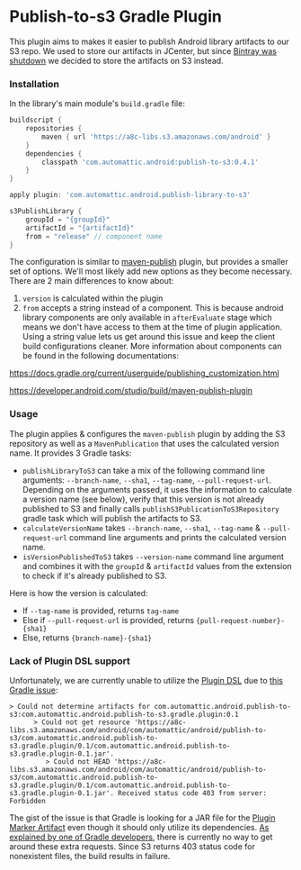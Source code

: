 # Publish-to-s3 Gradle Plugin

This plugin aims to makes it easier to publish Android library artifacts to our S3 repo.
We used to store our artifacts in JCenter, but since [Bintray was shutdown](https://jfrog.com/blog/into-the-sunset-bintray-jcenter-gocenter-and-chartcenter/) we decided to store the artifacts on S3 instead.

### Installation

In the library's main module's `build.gradle` file:

```groovy
buildscript {
    repositories {
        maven { url 'https://a8c-libs.s3.amazonaws.com/android' }
    }
    dependencies {
        classpath 'com.automattic.android:publish-to-s3:0.4.1'
    }
}

apply plugin: 'com.automattic.android.publish-library-to-s3'

s3PublishLibrary {
    groupId = "{groupId}"
    artifactId = "{artifactId}"
    from = "release" // component name
}
```

The configuration is similar to [maven-publish](https://docs.gradle.org/current/userguide/publishing_maven.html#sec:identity_values_in_the_generated_pom) plugin, but provides a smaller set of options. We'll most likely add new options as they become necessary. There are 2 main differences to know about:

1. `version` is calculated within the plugin
2. `from` accepts a string instead of a component. This is because android library components are only available in `afterEvaluate` stage which means we don't have access to them at the time of plugin application. Using a string value lets us get around this issue and keep the client build configurations cleaner. More information about components can be found in the following documentations:

https://docs.gradle.org/current/userguide/publishing_customization.html

https://developer.android.com/studio/build/maven-publish-plugin

### Usage

The plugin applies & configures the `maven-publish` plugin by adding the S3 repository as well as a `MavenPublication` that uses the calculated version name. It provides 3 Gradle tasks:

* `publishLibraryToS3` can take a mix of the following command line arguments: `--branch-name`, `--sha1`, `--tag-name`, `--pull-request-url`. Depending on the arguments passed, it uses the information to calculate a version name (see below), verify that this version is not already published to S3 and finally calls `publishS3PublicationToS3Repository` gradle task which will publish the artifacts to S3.
* `calculateVersionName` takes `--branch-name`, `--sha1`, `--tag-name` & `--pull-request-url` command line arguments and prints the calculated version name.
* `isVersionPublishedToS3` takes  `--version-name` command line argument and combines it with the `groupId` & `artifactId` values from the extension to check if it's already published to S3.

Here is how the version is calculated:

* If `--tag-name` is provided, returns `tag-name`
* Else if `--pull-request-url` is provided, returns `{pull-request-number}-{sha1}`
* Else, returns `{branch-name}-{sha1}`

### Lack of Plugin DSL support

Unfortunately, we are currently unable to utilize the [Plugin DSL](https://docs.gradle.org/current/userguide/plugins.html#sec:plugins_block) due to [this Gradle issue](https://github.com/gradle/gradle/issues/8754):

```
> Could not determine artifacts for com.automattic.android.publish-to-s3:com.automattic.android.publish-to-s3.gradle.plugin:0.1
      > Could not get resource 'https://a8c-libs.s3.amazonaws.com/android/com/automattic/android/publish-to-s3/com.automattic.android.publish-to-s3.gradle.plugin/0.1/com.automattic.android.publish-to-s3.gradle.plugin-0.1.jar'.
         > Could not HEAD 'https://a8c-libs.s3.amazonaws.com/android/com/automattic/android/publish-to-s3/com.automattic.android.publish-to-s3.gradle.plugin/0.1/com.automattic.android.publish-to-s3.gradle.plugin-0.1.jar'. Received status code 403 from server: Forbidden
```

The gist of the issue is that Gradle is looking for a JAR file for the [Plugin Marker Artifact](https://docs.gradle.org/current/userguide/plugins.html#sec:plugin_markers) even though it should only utilize its dependencies.
[As explained by one of Gradle developers](https://github.com/gradle/gradle/issues/8754#issuecomment-474011765), there is currently no way to get around these extra requests.
Since S3 returns 403 status code for nonexistent files, the build results in failure.
